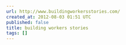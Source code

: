 ```yaml
---
url: http://www.buildingworkersstories.com/
created_at: 2012-08-03 01:51 UTC
published: false
title: building workers stories
tags: []
---
```



